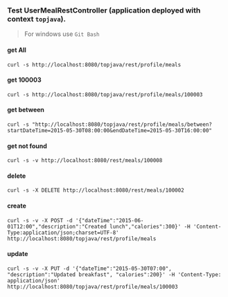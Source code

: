 ### Test UserMealRestController (application deployed with context `topjava`).
> For windows use `Git Bash`

#### get All
`curl -s http://localhost:8080/topjava/rest/profile/meals`

#### get 100003
`curl -s http://localhost:8080/topjava/rest/profile/meals/100003`

#### get between
`curl -s "http://localhost:8080/topjava/rest/profile/meals/between?startDateTime=2015-05-30T08:00:00&endDateTime=2015-05-30T16:00:00"`

#### get not found
`curl -s -v http://localhost:8080/rest/meals/100008`

#### delete
`curl -s -X DELETE http://localhost:8080/rest/meals/100002`

#### create
`curl -s -v -X POST -d '{"dateTime":"2015-06-01T12:00","description":"Created lunch","calories":300}' -H 'Content-Type:application/json;charset=UTF-8' http://localhost:8080/topjava/rest/profile/meals`

#### update
`curl -s -v -X PUT -d '{"dateTime":"2015-05-30T07:00", "description":"Updated breakfast", "calories":200}' -H 'Content-Type: application/json' http://localhost:8080/topjava/rest/profile/meals/100003`